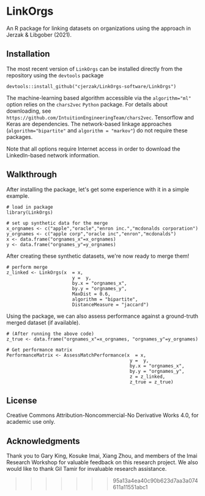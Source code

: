 # LinkOrgs

An R package for linking datasets on organizations using the approach in Jerzak & Libgober (2021).  

## Installation

The most recent version of `LinkOrgs` can be installed directly from the repository using the `devtools` package

```
devtools::install_github("cjerzak/LinkOrgs-software/LinkOrgs")
```

The machine-learning based algorithm accessible via the `algorithm="ml"` option relies on the `chars2vec` `Python` package. For details about downloading, see `https://github.com/IntuitionEngineeringTeam/chars2vec`. Tensorflow and Keras are dependencies. The network-based linkage approaches (`algorithm="bipartite"` and `algorithm = "markov"`) do not require these packages. 

Note that all options require Internet access in order to download the LinkedIn-based network information. 

## Walkthrough

After installing the package, let's get some experience with it in a simple example. 


```
# load in package 
library(LinkOrgs)

# set up synthetic data for the merge 
x_orgnames <- c("apple","oracle","enron inc.","mcdonalds corporation")
y_orgnames <- c("apple corp","oracle inc","enron","mcdonalds")
x <- data.frame("orgnames_x"=x_orgnames)
y <- data.frame("orgnames_y"=y_orgnames)
```
After creating these synthetic datasets, we're now ready to merge them! 

``` 
# perform merge 
z_linked <- LinkOrgs(x  = x, 
                        y =  y, 
                        by.x = "orgnames_x", 
                        by.y = "orgnames_y",
                        MaxDist = 0.6, 
                        algorithm = "bipartite", 
                        DistanceMeasure = "jaccard")
```

Using the package, we can also assess performance against a ground-truth merged dataset (if available). 
``` 
# (After running the above code)
z_true <- data.frame("orgnames_x"=x_orgnames, "orgnames_y"=y_orgnames)

# Get performance matrix 
PerformanceMatrix <- AssessMatchPerformance(x  = x, 
                                             y =  y, 
                                             by.x = "orgnames_x", 
                                             by.y = "orgnames_y", 
                                             z = z_linked, 
                                             z_true = z_true)
``` 


## License

Creative Commons Attribution-Noncommercial-No Derivative Works 4.0, for academic use only.

## Acknowledgments
Thank you to Gary King, Kosuke Imai, Xiang Zhou, and members of the Imai Research Workshop for valuable feedback on this research project. We also would like to thank Gil Tamir for invaluable research assistance. 

>>>>>>> 95a13a4ea40c90b623d7aa3a074611a11551abc1
